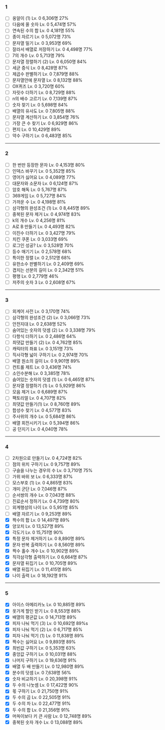 ### 1

- [ ] 옹알이 (1) Lv. 0 6,306명 27%
- [ ] 다음에 올 숫자 Lv. 0 5,474명 57%
- [ ] 연속된 수의 합 Lv. 0 4,181명 55%
- [ ] 종이 자르기 Lv. 0 5,072명 73%
- [ ] 문자열 밀기 Lv. 0 3,953명 69%
- [ ] 잘라서 배열로 저장하기 Lv. 0 4,498명 77%
- [ ] 7의 개수 Lv. 0 5,713명 79%
- [ ] 문자열 정렬하기 (2) Lv. 0 6,050명 84%
- [ ] 세균 증식 Lv. 0 8,428명 87%
- [ ] 제곱수 판별하기 Lv. 0 7,879명 88%
- [ ] 문자열안에 문자열 Lv. 0 8,132명 88%
- [ ] OX퀴즈 Lv. 0 3,720명 60%
- [ ] 자릿수 더하기 Lv. 0 8,729명 88%
- [ ] n의 배수 고르기 Lv. 0 7,139명 87%
- [ ] 숫자 찾기 Lv. 0 5,698명 84%
- [ ] 배열의 유사도 Lv. 0 7,805명 88%
- [ ] 문자열 계산하기 Lv. 0 3,854명 76%
- [ ] 가장 큰 수 찾기 Lv. 0 6,929명 86%
- [ ] 편지 Lv. 0 10,429명 89%
- [ ] 약수 구하기 Lv. 0 6,483명 85%

---

### 2

- [ ] 한 번만 등장한 문자 Lv. 0 4,153명 80%
- [ ] 인덱스 바꾸기 Lv. 0 5,352명 85%
- [ ] 영어가 싫어요 Lv. 0 4,089명 77%
- [ ] 대문자와 소문자 Lv. 0 6,124명 87%
- [ ] 암호 해독 Lv. 0 5,767명 87%
- [ ] 369게임 Lv. 0 5,727명 84%
- [ ] 가까운 수 Lv. 0 4,198명 81%
- [ ] 삼각형의 완성조건 (1) Lv. 0 8,445명 89%
- [ ] 중복된 문자 제거 Lv. 0 4,974명 83%
- [ ] k의 개수 Lv. 0 4,256명 81%
- [ ] A로 B 만들기 Lv. 0 4,493명 82%
- [ ] 이진수 더하기 Lv. 0 3,427명 79%
- [ ] 치킨 쿠폰 Lv. 0 3,033명 69%
- [ ] 로그인 성공? Lv. 0 3,528명 70%
- [ ] 등수 매기기 Lv. 0 2,578명 68%
- [ ] 특이한 정렬 Lv. 0 2,512명 68%
- [ ] 유한소수 판별하기 Lv. 0 2,409명 69%
- [ ] 겹치는 선분의 길이 Lv. 0 2,342명 51%
- [ ] 평행 Lv. 0 2,779명 46%
- [ ] 저주의 숫자 3 Lv. 0 2,608명 67%

---

### 3

- [ ] 외계어 사전 Lv. 0 3,170명 74%
- [ ] 삼각형의 완성조건 (2) Lv. 0 3,066명 73%
- [ ] 안전지대 Lv. 0 2,638명 52%
- [ ] 숨어있는 숫자의 덧셈 (2) Lv. 0 3,338명 79%
- [ ] 다항식 더하기 Lv. 0 2,486명 64%
- [ ] 최댓값 만들기 (2) Lv. 0 4,762명 85%
- [ ] 캐릭터의 좌표 Lv. 0 3,151명 73%
- [ ] 직사각형 넓이 구하기 Lv. 0 2,974명 70%
- [ ] 배열 원소의 길이 Lv. 0 9,901명 89%
- [ ] 컨트롤 제트 Lv. 0 3,436명 74%
- [ ] 소인수분해 Lv. 0 3,385명 78%
- [ ] 숨어있는 숫자의 덧셈 (1) Lv. 0 6,465명 87%
- [ ] 문자열 정렬하기 (1) Lv. 0 5,929명 86%
- [ ] 모음 제거 Lv. 0 6,689명 87%
- [ ] 팩토리얼 Lv. 0 4,707명 82%
- [ ] 최댓값 만들기(1) Lv. 0 8,760명 89%
- [ ] 합성수 찾기 Lv. 0 4,577명 83%
- [ ] 주사위의 개수 Lv. 0 5,684명 86%
- [ ] 배열 회전시키기 Lv. 0 5,394명 86%
- [ ] 공 던지기 Lv. 0 4,040명 78%

---

### 4

- [ ] 2차원으로 만들기 Lv. 0 4,724명 82%
- [ ] 점의 위치 구하기 Lv. 0 9,757명 89%
- [ ] 구슬을 나누는 경우의 수 Lv. 0 3,710명 75%
- [ ] 가위 바위 보 Lv. 0 6,333명 87%
- [ ] 모스부호 (1) Lv. 0 4,865명 83%
- [ ] 개미 군단 Lv. 0 7,046명 87%
- [ ] 순서쌍의 개수 Lv. 0 7,043명 88%
- [ ] 진료순서 정하기 Lv. 0 4,739명 80%
- [ ] 외계행성의 나이 Lv. 0 5,951명 85%
- [ ] 배열 자르기 Lv. 0 9,253명 89%
- [x] 짝수의 합 Lv. 0 14,497명 89%
- [x] 양꼬치 Lv. 0 13,527명 89%
- [x] 각도기 Lv. 0 15,751명 90%
- [x] 특정 문자 제거하기 Lv. 0 8,890명 89%
- [x] 문자 반복 출력하기 Lv. 0 8,560명 89%
- [x] 짝수 홀수 개수 Lv. 0 10,902명 89%
- [x] 직각삼각형 출력하기 Lv. 0 6,664명 87%
- [x] 문자열 뒤집기 Lv. 0 10,705명 89%
- [x] 배열 뒤집기 Lv. 0 11,415명 89%
- [x] 나이 출력 Lv. 0 18,192명 91%

---

### 5

- [x] 아이스 아메리카노 Lv. 0 10,885명 89%
- [x] 옷가게 할인 받기 Lv. 0 8,553명 88%
- [x] 배열의 평균값 Lv. 0 14,713명 89%
- [x] 피자 나눠 먹기 (3) Lv. 0 10,692명 89%s
- [x] 피자 나눠 먹기 (2) Lv. 0 6,717명 85%
- [x] 피자 나눠 먹기 (1) Lv. 0 11,838명 89%
- [x] 짝수는 싫어요 Lv. 0 9,893명 89%
- [x] 최빈값 구하기 Lv. 0 5,353명 63%
- [x] 중앙값 구하기 Lv. 0 10,031명 88%
- [x] 나머지 구하기 Lv. 0 19,636명 91%
- [x] 배열 두 배 만들기 Lv. 0 12,980명 89%
- [x] 분수의 덧셈 Lv. 0 7,638명 56%
- [x] 숫자 비교하기 Lv. 0 20,398명 91%
- [x] 두 수의 나눗셈 Lv. 0 17,422명 90%
- [x] 몫 구하기 Lv. 0 21,750명 91%
- [x] 두 수의 곱 Lv. 0 22,505명 91%
- [x] 두 수의 차 Lv. 0 22,477명 91%
- [x] 두 수의 합 Lv. 0 21,356명 91%
- [x] 머쓱이보다 키 큰 사람 Lv. 0 12,748명 89%
- [x] 중복된 숫자 개수 Lv. 0 13,088명 89%
